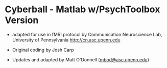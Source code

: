 # Cyberball - Matlab w/PsychToolbox Version

* adapted for use in fMRI protocol by Communication Neuroscience Lab, University of Pennsylvania http://cn.asc.upenn.edu

* Original coding by Josh Carp
* Updates and adapted by Matt O'Donnell (mbod@asc.upenn.edu)

